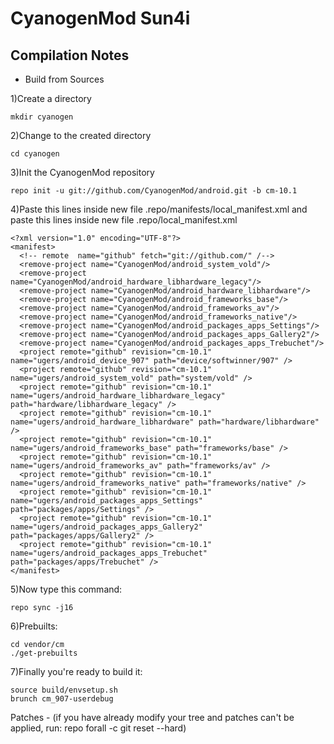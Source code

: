 CyanogenMod Sun4i
===============
Compilation Notes
-----------------

* Build from Sources

1)Create a directory

	mkdir cyanogen

2)Change to the created directory

	cd cyanogen

3)Init the CyanogenMod repository

	repo init -u git://github.com/CyanogenMod/android.git -b cm-10.1

4)Paste this lines inside new file .repo/manifests/local_manifest.xml
and paste this lines inside new file .repo/local_manifest.xml

	<?xml version="1.0" encoding="UTF-8"?>
	<manifest>
	  <!-- remote  name="github" fetch="git://github.com/" /-->
	  <remove-project name="CyanogenMod/android_system_vold"/>
	  <remove-project name="CyanogenMod/android_hardware_libhardware_legacy"/>
	  <remove-project name="CyanogenMod/android_hardware_libhardware"/>
	  <remove-project name="CyanogenMod/android_frameworks_base"/>
	  <remove-project name="CyanogenMod/android_frameworks_av"/>
	  <remove-project name="CyanogenMod/android_frameworks_native"/>
	  <remove-project name="CyanogenMod/android_packages_apps_Settings"/>
	  <remove-project name="CyanogenMod/android_packages_apps_Gallery2"/>
	  <remove-project name="CyanogenMod/android_packages_apps_Trebuchet"/>
	  <project remote="github" revision="cm-10.1" name="ugers/android_device_907" path="device/softwinner/907" />
	  <project remote="github" revision="cm-10.1" name="ugers/android_system_vold" path="system/vold" />
	  <project remote="github" revision="cm-10.1" name="ugers/android_hardware_libhardware_legacy" path="hardware/libhardware_legacy" />
	  <project remote="github" revision="cm-10.1" name="ugers/android_hardware_libhardware" path="hardware/libhardware" />
	  <project remote="github" revision="cm-10.1" name="ugers/android_frameworks_base" path="frameworks/base" />
	  <project remote="github" revision="cm-10.1" name="ugers/android_frameworks_av" path="frameworks/av" />
	  <project remote="github" revision="cm-10.1" name="ugers/android_frameworks_native" path="frameworks/native" />
	  <project remote="github" revision="cm-10.1" name="ugers/android_packages_apps_Settings" path="packages/apps/Settings" />
	  <project remote="github" revision="cm-10.1" name="ugers/android_packages_apps_Gallery2" path="packages/apps/Gallery2" />
	  <project remote="github" revision="cm-10.1" name="ugers/android_packages_apps_Trebuchet" path="packages/apps/Trebuchet" />
	</manifest>

5)Now type this command:

	repo sync -j16

6)Prebuilts:

	cd vendor/cm
	./get-prebuilts

7)Finally you're ready to build it:

	source build/envsetup.sh
	brunch cm_907-userdebug

Patches - (if you have already modify your tree and patches can't be applied, run: repo forall -c git reset --hard)
